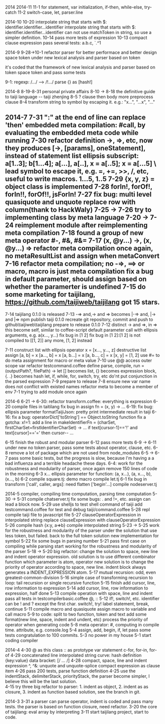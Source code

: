 2014
2014-11
  11-1 for statement, var initialization, if-then, while-else, try-catch
  11-2 switch-case, let, parser.line

2014-10
  10-20
    interpolate string that starts with $: identifier.identifier...identifier
    interpolate string that starts with $: identifier.identifier...identifier
    can not use matchToken in string, so use a simpler definition.
  10-14
    pass more tests of expression
  10-13 
    compact clause expression pass several tests: a.b.c, `.^1

2014-9
  9-28->10-1
  refactor parser for better performace and better design
  space token under new lexical analysis and parser based on token

  it's coded that the framework of new lexical analysis and parser based on token
  space token and pass some tests

  9-1: 
    regexp: /.../  --> /!.../
    parse {} as [hash!]

2014-8
  8-19-8-31 personal private affairs
  8-10 -> 8-18 the definitive guide to taiji language -- taiji zhenjing
  8-5
    ? clause then body
    more preprocess clause
  8-4
    transform string to symbol by escaping it. e.g.: \"x...", \"...x", \"..."

2014-7
  7-31
    ":" at the end of line can replace 'then'
    embedded meta compilation: #call, by evaluating the embedded meta code while running
  7-30
    refactor definition ->, =>, etc,  now they produces [->, [params], oneStatement], instead of statement list
    ellipsis subscript: a[1..3]; b[1...4]; a[...], a[..], x = a[..5]; x = a[...5]
    \ lead symbol to escape it, e.g. \=, \+=, \>>, \/, etc, useful to write macros.
    1...5, 1..5
  7-29
    {x, y, z} = object
    class is implemented
  7-28
    forIn!, forOf!, forIn!!, forOf!!, jsForIn!
  7-27
    fix bug: multi level quasiquote and unquote
    replace row with column(thank to HackWaly)
  7-25 -> 7-26 
    try to implementing class by meta language
  7-20 -> 7-24
    reimplement module after reimplementing meta compilation 
  7-18 
    found a group of new meta operator #-, #&, #&=
  7-17
    (x, @y...) ->, (x, @y...) =>
    refactor meta compilation once again, no metaResultList and assign when metaConvert
  7-16
    refactor meta compilation; no -=>, ==> or macro, macro is just meta compilation
    fix a bug in default parameter, should assign based on whether the paramerter is undefined
  7-15
    do some marketing for taijilang, https://github.com/taijiweb/taijilang got 15 stars.
  ------------------------------------------------------------------------------------------  
  7-14
    taijilang 0.1.0 is released
  7-13
    \-=> and,\-> and \=> becomes |-=> and, |-> and |=>
    npm publish taiji 0.1.0
    recreate git repository, commit and push to github\taijiweb\taijilang
    prepare to release 0.1.0
  7-12
    distinct -> and =>, in => this become self, similar to coffee-script
    default parameter
    call with ellipsis  arguments, e.g. a(x..., y...)
    fix bug in [1 2]
      fix bug in [1 2]:[1 2] is not compiled to [[1, 2]] any more, [1, 2] instead

  7-11
    construct list with ellipsis operator
      x = [x..., y..., z]
    destructive list assign
      [a, b] = x
      [a..., b] = x
      [a, b...] = x
      [a, b..., c] = x
      [x, y] = [1, 2]
    use #= to do meta assignment for macro or meta value
  7-10
    use @@ access outer scope var
    refactor testcommand.coffee
      define parse, compile, run = (outputPath?, filePath) ->
    let [] becomes list, {} becomes expression block, {. .} becomes hash
    let, if, while, for, switch, try, etc do'nt put conjunction in the parsed expression
  7-9 
    prepare to release
  7-8
    ensure new var name does not conflict with existed names
    refactor meta to become a member of env
  7-1
    trying to add module once again

2014-6
  6-21 -> 6-30: refactor transform.coffee: everything is expression
  6-20
    compile files in taitilang
    fix bug in assign fn = (x, y) -> ...
  6-19: 
    fix bug: ellipsis parameter
    formatTaijiJson: pretty print intermediate result in taiji
  6-16: 
    fix a bug: operatorDict['toString'] == Object.toString function
    fix a gotcha: x!=1: 
      add a line in makeIdentifierFn = (charSet, firstCharSet=firstIdentifierCharSet) ->
      ...
      if text[cursor-1]=='!' and text[cursor]=='=' then cursor--
      ...

  6-15 
    finish the robust and modular parser
  6-12
    pass more tests
  6-9 -> 6-11
    under new no token parser, pass some tests about operator, clause, etc.
  6-8 
    remove a lot of package which are not used from node_modules
  6-5 -> 6-7
    pass some basic tests, but the progress is slow, because I'm having a a bad influenza and a terrible headache these days.
  6-4: 
    work for the robustmess and modularity of parser, once again
    remove 150 lines of code in the morning
  6-3 
    x... ellipsis parameter for function: (a, x...), (a, x..., b), (x..., b)
  6-2 
    compile square.tj: demo macro
    compile let.tj
  6-1
    fix bug in transform ['call', caller, args]: need flatten ['begin'...]
    compile nodeserver.tj

2014-5
  compiler, compiling time computation, parsing time computation
  5-30 -> 5-31
    compile chatserver.tj
    fix some bugs: . and !=, etc.
    assign can lead a block now.
  5-29
    use shelljs to test shell command of taiji
    add testcommand.coffee for test and debug taiji/command.coffee
  5-28
    repl
    compile taiji file to javascript file
  5-27 
    clauseOperatorExpression in interpolated string
    replace clauseExpression with clauseOperatorExpression
  5-26
    compile hash {x:y, a=>b}
    compile interpolated string
  5-23 -> 5-25
    work for the robustness and modularity of the parser under the solution that use less token, but failed.
    back to the full token solution
    new implementation for symbol
  5-22
    fix some bugs in parsing number
  5-21 
    pass first case on compiling while parsing
    start working for the robustness and modularity of the parser
  5-18 -> 5-20
    big refactor: change the solution to space, new line and indent operator expression.
    old solution is to use different combinator function which parameter is atom, operator
    new solution is to change the priority of operator according to space, new line.
    indent block always generates a INDENT_EXPRESSION atom.
  5-17
    mutual recursion: odd, even
    greatest-common-division
  5-16
    simple case of transforming recursion to loop: tail recursion or single recursive function
  5-15
    finish add cursor, line, row information to expression
  5-14 
    add cursor, line, row information to expression, half done
  5-13 
    compile operation with space, line and indent
    pass all tests in testcompilerbasic.coffee 
    @, :: 
  5-12 
    if!, switch!, etc.
    identifier can be ! and ? except the first char.
    switch!, try!
    label statement, break, continue
  5-11 
    compile macro and quasiquote
    assign macro to variable and call macro
  5-9 
    to code: split to two function, token and text 
    add some format(new line, space, indent and undent, etc)
    process the priority of operator when generating code
  5-8 
    meta operator: #, computing in compile time.
    attribute, e.g. console.log
  5-4
    assign, add, begin, if, let pass some tests
    congratulation to 100 commits.
  5-3
    no power in my house
  5-1 
    start coding compiler  
  
2014-4
  4-30
    @ as this
    class
    :: as prototype
    var statement
    c-for, for-in, for-of
  4-29
    concatenated line
    interpolated string
    curve: hash definition {key:value}
    data bracket: [/  ... /]
  4-28 
    compact, space, line and indent expression
    ^, ^&: unquote and unquote-splice
    compact expression as clause item
  4-26 
    pass 200 tests, parse function definition
  4-25
    use the indentStack, delimiterStack, priorityStack, the parser become simpler, I believe this will be the last solution.  
  4-15
    try three big refactor to parser: 1. indent as object, 2. indent as as closure, 3. indent as function based solution, see the branch in git.

2014-3
  3-31
    a parser can parse operator, indent is coded and pass many tests. the parser is based on function closure, need refactor.
  3-20
    the core of taijilang: eval array by interpreting
  3-11
    start taijilang project, start to code.